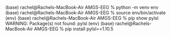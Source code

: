 (base) rachel@Rachels-MacBook-Air AMGS-EEG % python -m venv env
(base) rachel@Rachels-MacBook-Air AMGS-EEG % source env/bin/activate
(env) (base) rachel@Rachels-MacBook-Air AMGS-EEG % pip show pylsl 
WARNING: Package(s) not found: pylsl
(env) (base) rachel@Rachels-MacBook-Air AMGS-EEG %  pip install pylsl==1.10.5
